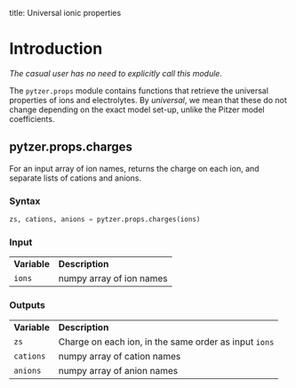 title: Universal ionic properties

# Introduction

*The casual user has no need to explicitly call this module.*

The `pytzer.props` module contains functions that retrieve the universal properties of ions and electrolytes. By *universal*, we mean that these do not change depending on the exact model set-up, unlike the Pitzer model coefficients.


## pytzer.props.charges

For an input array of ion names, returns the charge on each ion, and separate lists of cations and anions.

### Syntax

```python
zs, cations, anions = pytzer.props.charges(ions)
```

### Input

<table><tr>

<td><strong>Variable</strong></td>
<td><strong>Description</strong></td>

</tr><tr>

<td><code>ions</code></td>
<td>numpy array of ion names</td>

</tr></table>

### Outputs

<table><tr>

<td><strong>Variable</strong></td>
<td><strong>Description</strong></td>

</tr><tr>

<td><code>zs</code></td>
<td>Charge on each ion, in the same order as input <code>ions</code></td>

</tr><tr>

<td><code>cations</code></td>
<td>numpy array of cation names</td>

</tr><tr>

<td><code>anions</code></td>
<td>numpy array of anion names</td>

</tr></table>
